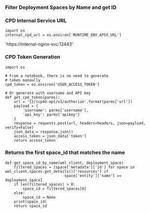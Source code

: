 ### Filter Deployment Spaces by Name and get ID

### CPD Internal Service URL

```
import os
internal_cpd_url = os.environ['RUNTIME_ENV_APSX_URL']
```
'https://internal-nginx-svc:12443'

### CPD Token Generation
```
import os

# From a notebook, there is no need to generate 
# token manaully
cpd_token = os.environ['USER_ACCESS_TOKEN']

# Or generate with username and API key
def get_cpd_token(parms):
    url = '{}/icp4d-api/v1/authorize'.format(parms['url'])
    payload = {
        'username': parms['username'],
        'api_key': parms['apikey']
    }
    response = requests.post(url, headers=headers, json=payload, verify=False)
    json_data = response.json()
    access_token = json_data['token']
    return access_token
```

### Returns the first space_id that matches the name
```
def get_space_id_by_name(wml_client, deployment_space)
    filtered_spaces = [space['metadata']['id'] for space in wml_client.spaces.get_details()['resources'] if
                           space['entity']['name'] == deployment_space]
    if len(filtered_spaces) > 0:
        space_id = filtered_spaces[0]
    else:
        space_id = None
    print(space_id)
    return space_id
```
